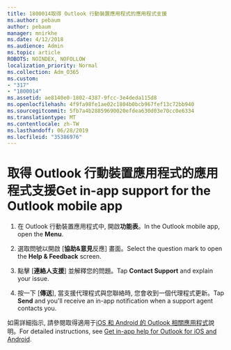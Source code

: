 ```yaml
---
title: 1800014取得 Outlook 行動裝置應用程式的應用程式支援
ms.author: pebaum
author: pebaum
manager: mnirkhe
ms.date: 4/12/2018
ms.audience: Admin
ms.topic: article
ROBOTS: NOINDEX, NOFOLLOW
localization_priority: Normal
ms.collection: Adm_O365
ms.custom:
- "317"
- "1800014"
ms.assetid: ae8140e0-1802-4387-9fcc-3e4deda115d8
ms.openlocfilehash: 4f9fa98fe1ae02c1804b0bcb967fef13c72bb940
ms.sourcegitcommit: 5fb7a4b28859690020efdea630d03e70cc0e6334
ms.translationtype: MT
ms.contentlocale: zh-TW
ms.lasthandoff: 06/28/2019
ms.locfileid: "35386976"
---
```

# <a name="get-in-app-support-for-the-outlook-mobile-app"></a><span data-ttu-id="ca31a-102">取得 Outlook 行動裝置應用程式的應用程式支援</span><span class="sxs-lookup"><span data-stu-id="ca31a-102">Get in-app support for the Outlook mobile app</span></span>

1. <span data-ttu-id="ca31a-103">在 Outlook 行動裝置應用程式中, 開啟**功能表**。</span><span class="sxs-lookup"><span data-stu-id="ca31a-103">In the Outlook mobile app, open the **Menu**.</span></span>

2. <span data-ttu-id="ca31a-104">選取問號以開啟 [**協助&amp;意見**反應] 畫面。</span><span class="sxs-lookup"><span data-stu-id="ca31a-104">Select the question mark to open the **Help &amp; Feedback** screen.</span></span>

3. <span data-ttu-id="ca31a-105">點擊 [**連絡人支援**] 並解釋您的問題。</span><span class="sxs-lookup"><span data-stu-id="ca31a-105">Tap **Contact Support** and explain your issue.</span></span>

4. <span data-ttu-id="ca31a-106">按一下 [**傳送**], 當支援代理程式與您聯絡時, 您會收到一個代理程式更新。</span><span class="sxs-lookup"><span data-stu-id="ca31a-106">Tap **Send** and you'll receive an in-app notification when a support agent contacts you.</span></span>

<span data-ttu-id="ca31a-107">如需詳細指示, 請參閱取得適用于[iOS 和 Android 的 Outlook 相關應用程式](https://support.office.com/article/218a22d1-9fa5-4889-b689-de1c63493243.aspx#ID0EAABAAA=Contact_Support)說明。</span><span class="sxs-lookup"><span data-stu-id="ca31a-107">For detailed instructions, see [Get in-app help for Outlook for iOS and Android](https://support.office.com/article/218a22d1-9fa5-4889-b689-de1c63493243.aspx#ID0EAABAAA=Contact_Support).</span></span>
